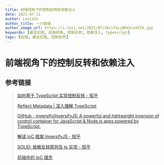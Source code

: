```yaml
---
title: 前端视角下的控制反转和依赖注入
date: 2021-07-11
author: LouisGo
author_title: 一介前端
author_image_url: https://i.loli.net/2021/07/10/sfmijBHXGraYDTA.jpg
keywords: [最佳实践, 前端视角, 控制反转, 依赖注入, typescript]
tags: [前端, 最佳实践, 控制反转]
---
```


# 前端视角下的控制反转和依赖注入

## 参考链接

> [如何基于 TypeScript 实现控制反转 - 知乎](https://zhuanlan.zhihu.com/p/311184005)
>
> [Reflect Metadata | 深入理解 TypeScript](https://jkchao.github.io/typescript-book-chinese/tips/metadata.html#reflect-metadata)
>
> [GitHub - inversify/InversifyJS: A powerful and lightweight inversion of control container for JavaScript & Node.js apps powered by TypeScript.](https://github.com/inversify/InversifyJS)
>
> [解读 IoC 框架 InversifyJS - 知乎](https://zhuanlan.zhihu.com/p/48835278)
>
> [SOLID: 依赖反转原则及 ts 实现 - 知乎](https://zhuanlan.zhihu.com/p/344516515)
>
> [前端中的 IoC 理念](https://juejin.cn/post/6844903750843236366)
